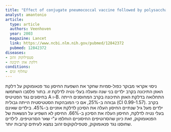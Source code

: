 ```yaml
---
title: "Effect of conjugate pneumococcal vaccine followed by polysaccharide pneumococcal vaccine on recurrent acute otitis media: a randomised study"
analyst: amantonio
article:
  type: article
  authors: Veenhoven
  year: 2003
  magazine: Lancet
  link: https://www.ncbi.nlm.nih.gov/pubmed/12842372
  pubmed: 12842372
diseases:
- סטפילוקוק זהוב
- דלקת אוזן תיכונה
conditions:
- שחלוף זנים
---
```


ניסוי אקראי מבוקר כפול-סמיות שחקר את השפעת החיסון נגד פנאומוקוק על דלקת האוזן התיכונה בקרב ילדים בני שנה ומעלה בעלי נטיה לדלקת זו. בתור פלסבו השתמשו בחיסונים נגד הפטיטיס A ו-B.
התחלואה בדלקת האוזן התיכונה בקרב המחוסנים הייתה גבוהה ב-25%, אם כי המובהקות הסטטיסטית הייתה גבולית (CI 0.99-1.57). בקרב ילדים מעל גיל שנתיים החיסון העלה את הסיכון לדלקת אוזניים ב-45%. בילדים שאינם בעלי נטיה לדלקת, החיסון העלה את הסיכון ב-66%.
החיסון לא השפיע על הנשאות של הפנאומוקוק, זאת כיוון שהסרוטיפים החיסוניים הוחלפו ע"י שאר הסרוטיפים. לילדים שחוסנו נגד פנאומוקוק, סטפילוקוקוס זהוב נמצא לעיתים קרובות יותר.
